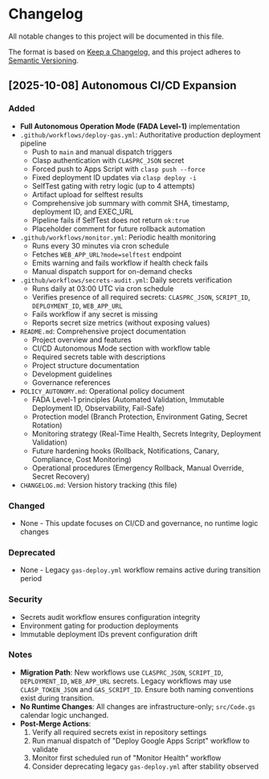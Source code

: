 # Changelog

All notable changes to this project will be documented in this file.

The format is based on [Keep a Changelog](https://keepachangelog.com/en/1.0.0/),
and this project adheres to [Semantic Versioning](https://semver.org/spec/v2.0.0.html).

## [2025-10-08] Autonomous CI/CD Expansion

### Added
- **Full Autonomous Operation Mode (FADA Level-1)** implementation
- `.github/workflows/deploy-gas.yml`: Authoritative production deployment pipeline
  - Push to `main` and manual dispatch triggers
  - Clasp authentication with `CLASPRC_JSON` secret
  - Forced push to Apps Script with `clasp push --force`
  - Fixed deployment ID updates via `clasp deploy -i`
  - SelfTest gating with retry logic (up to 4 attempts)
  - Artifact upload for selftest results
  - Comprehensive job summary with commit SHA, timestamp, deployment ID, and EXEC_URL
  - Pipeline fails if SelfTest does not return `ok:true`
  - Placeholder comment for future rollback automation
- `.github/workflows/monitor.yml`: Periodic health monitoring
  - Runs every 30 minutes via cron schedule
  - Fetches `WEB_APP_URL?mode=selftest` endpoint
  - Emits warning and fails workflow if health check fails
  - Manual dispatch support for on-demand checks
- `.github/workflows/secrets-audit.yml`: Daily secrets verification
  - Runs daily at 03:00 UTC via cron schedule
  - Verifies presence of all required secrets: `CLASPRC_JSON`, `SCRIPT_ID`, `DEPLOYMENT_ID`, `WEB_APP_URL`
  - Fails workflow if any secret is missing
  - Reports secret size metrics (without exposing values)
- `README.md`: Comprehensive project documentation
  - Project overview and features
  - CI/CD Autonomous Mode section with workflow table
  - Required secrets table with descriptions
  - Project structure documentation
  - Development guidelines
  - Governance references
- `POLICY_AUTONOMY.md`: Operational policy document
  - FADA Level-1 principles (Automated Validation, Immutable Deployment ID, Observability, Fail-Safe)
  - Protection model (Branch Protection, Environment Gating, Secret Rotation)
  - Monitoring strategy (Real-Time Health, Secrets Integrity, Deployment Validation)
  - Future hardening hooks (Rollback, Notifications, Canary, Compliance, Cost Monitoring)
  - Operational procedures (Emergency Rollback, Manual Override, Secret Recovery)
- `CHANGELOG.md`: Version history tracking (this file)

### Changed
- None - This update focuses on CI/CD and governance, no runtime logic changes

### Deprecated
- None - Legacy `gas-deploy.yml` workflow remains active during transition period

### Security
- Secrets audit workflow ensures configuration integrity
- Environment gating for production deployments
- Immutable deployment IDs prevent configuration drift

### Notes
- **Migration Path**: New workflows use `CLASPRC_JSON`, `SCRIPT_ID`, `DEPLOYMENT_ID`, `WEB_APP_URL` secrets. Legacy workflows may use `CLASP_TOKEN_JSON` and `GAS_SCRIPT_ID`. Ensure both naming conventions exist during transition.
- **No Runtime Changes**: All changes are infrastructure-only; `src/Code.gs` calendar logic unchanged.
- **Post-Merge Actions**:
  1. Verify all required secrets exist in repository settings
  2. Run manual dispatch of "Deploy Google Apps Script" workflow to validate
  3. Monitor first scheduled run of "Monitor Health" workflow
  4. Consider deprecating legacy `gas-deploy.yml` after stability observed
